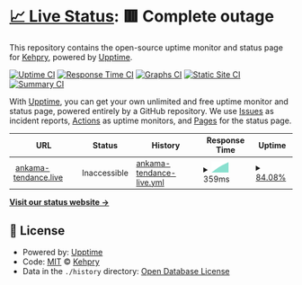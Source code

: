 # [📈 Live Status](https://Kehpry.github.io/phishcheck): <!--live status--> **🟥 Complete outage**

This repository contains the open-source uptime monitor and status page for [Kehpry](https://Kehpry.github.io/phishcheck), powered by [Upptime](https://github.com/upptime/upptime).

[![Uptime CI](https://github.com/Kehpry/phishcheck/workflows/Uptime%20CI/badge.svg)](https://github.com/Kehpry/phishcheck/actions?query=workflow%3A%22Uptime+CI%22)
[![Response Time CI](https://github.com/Kehpry/phishcheck/workflows/Response%20Time%20CI/badge.svg)](https://github.com/Kehpry/phishcheck/actions?query=workflow%3A%22Response+Time+CI%22)
[![Graphs CI](https://github.com/Kehpry/phishcheck/workflows/Graphs%20CI/badge.svg)](https://github.com/Kehpry/phishcheck/actions?query=workflow%3A%22Graphs+CI%22)
[![Static Site CI](https://github.com/Kehpry/phishcheck/workflows/Static%20Site%20CI/badge.svg)](https://github.com/Kehpry/phishcheck/actions?query=workflow%3A%22Static+Site+CI%22)
[![Summary CI](https://github.com/Kehpry/phishcheck/workflows/Summary%20CI/badge.svg)](https://github.com/Kehpry/phishcheck/actions?query=workflow%3A%22Summary+CI%22)

With [Upptime](https://upptime.js.org), you can get your own unlimited and free uptime monitor and status page, powered entirely by a GitHub repository. We use [Issues](https://github.com/Kehpry/phishcheck/issues) as incident reports, [Actions](https://github.com/Kehpry/phishcheck/actions) as uptime monitors, and [Pages](https://Kehpry.github.io/phishcheck) for the status page.

<!--start: status pages-->
<!-- This summary is generated by Upptime (https://github.com/upptime/upptime) -->
<!-- Do not edit this manually, your changes will be overwritten -->
<!-- prettier-ignore -->
| URL | Status | History | Response Time | Uptime |
| --- | ------ | ------- | ------------- | ------ |
| <img alt="" src="https://favicons.githubusercontent.com/ankama-tendance.live" height="13"> [ankama-tendance.live](https://ankama-tendance.live/) | Inaccessible | [ankama-tendance-live.yml](https://github.com/Kehpry/phishcheck/commits/HEAD/history/ankama-tendance-live.yml) | <details><summary><img alt="Response time graph" src="./graphs/ankama-tendance-live/response-time-week.png" height="20"> 359ms</summary><br><a href="https://phishcheck.dofhelp.fr/history/ankama-tendance-live"><img alt="Response time 359" src="https://img.shields.io/endpoint?url=https%3A%2F%2Fraw.githubusercontent.com%2FKehpry%2Fphishcheck%2FHEAD%2Fapi%2Fankama-tendance-live%2Fresponse-time.json"></a><br><a href="https://phishcheck.dofhelp.fr/history/ankama-tendance-live"><img alt="24-hour response time 0" src="https://img.shields.io/endpoint?url=https%3A%2F%2Fraw.githubusercontent.com%2FKehpry%2Fphishcheck%2FHEAD%2Fapi%2Fankama-tendance-live%2Fresponse-time-day.json"></a><br><a href="https://phishcheck.dofhelp.fr/history/ankama-tendance-live"><img alt="7-day response time 359" src="https://img.shields.io/endpoint?url=https%3A%2F%2Fraw.githubusercontent.com%2FKehpry%2Fphishcheck%2FHEAD%2Fapi%2Fankama-tendance-live%2Fresponse-time-week.json"></a><br><a href="https://phishcheck.dofhelp.fr/history/ankama-tendance-live"><img alt="30-day response time 359" src="https://img.shields.io/endpoint?url=https%3A%2F%2Fraw.githubusercontent.com%2FKehpry%2Fphishcheck%2FHEAD%2Fapi%2Fankama-tendance-live%2Fresponse-time-month.json"></a><br><a href="https://phishcheck.dofhelp.fr/history/ankama-tendance-live"><img alt="1-year response time 359" src="https://img.shields.io/endpoint?url=https%3A%2F%2Fraw.githubusercontent.com%2FKehpry%2Fphishcheck%2FHEAD%2Fapi%2Fankama-tendance-live%2Fresponse-time-year.json"></a></details> | <details><summary><a href="https://phishcheck.dofhelp.fr/history/ankama-tendance-live">84.08%</a></summary><a href="https://phishcheck.dofhelp.fr/history/ankama-tendance-live"><img alt="All-time uptime 84.08%" src="https://img.shields.io/endpoint?url=https%3A%2F%2Fraw.githubusercontent.com%2FKehpry%2Fphishcheck%2FHEAD%2Fapi%2Fankama-tendance-live%2Fuptime.json"></a><br><a href="https://phishcheck.dofhelp.fr/history/ankama-tendance-live"><img alt="24-hour uptime 75.82%" src="https://img.shields.io/endpoint?url=https%3A%2F%2Fraw.githubusercontent.com%2FKehpry%2Fphishcheck%2FHEAD%2Fapi%2Fankama-tendance-live%2Fuptime-day.json"></a><br><a href="https://phishcheck.dofhelp.fr/history/ankama-tendance-live"><img alt="7-day uptime 84.08%" src="https://img.shields.io/endpoint?url=https%3A%2F%2Fraw.githubusercontent.com%2FKehpry%2Fphishcheck%2FHEAD%2Fapi%2Fankama-tendance-live%2Fuptime-week.json"></a><br><a href="https://phishcheck.dofhelp.fr/history/ankama-tendance-live"><img alt="30-day uptime 84.08%" src="https://img.shields.io/endpoint?url=https%3A%2F%2Fraw.githubusercontent.com%2FKehpry%2Fphishcheck%2FHEAD%2Fapi%2Fankama-tendance-live%2Fuptime-month.json"></a><br><a href="https://phishcheck.dofhelp.fr/history/ankama-tendance-live"><img alt="1-year uptime 84.08%" src="https://img.shields.io/endpoint?url=https%3A%2F%2Fraw.githubusercontent.com%2FKehpry%2Fphishcheck%2FHEAD%2Fapi%2Fankama-tendance-live%2Fuptime-year.json"></a></details>

<!--end: status pages-->

[**Visit our status website →**](https://Kehpry.github.io/phishcheck)

## 📄 License

- Powered by: [Upptime](https://github.com/upptime/upptime)
- Code: [MIT](./LICENSE) © [Kehpry](https://Kehpry.github.io/phishcheck)
- Data in the `./history` directory: [Open Database License](https://opendatacommons.org/licenses/odbl/1-0/)
